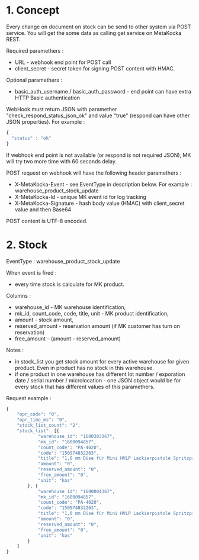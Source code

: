 # 1. Concept
Every change on document on stock can be send to other system via POST service. You will get the some data as calling get service on MetaKocka REST. 

Required paramethers :
* URL - webhook end point for POST call
* client_secret - secret token for signing POST content with HMAC.

Optional paramethers :
* basic_auth_username / basic_auth_password - end point can have extra HTTP Basic authentication

WebHook must return JSON with paramether "check_respond_status_json_ok" and value "true" (respond can have other JSON properties). For example :
``` javascript
{
  "status" : "ok"
}
```
If webhook end point is not available (or respond is not required JSON), MK will try two more time with 60 seconds delay.

POST request on webhook will have the following header paramethers :
* X-MetaKocka-Event - see EventType in description below. For example : warehouse_product_stock_update
* X-MetaKocka-Id - unique MK event id for log tracking
* X-MetaKocka-Signature - hash body value (HMAC) with client_secret value and then Base64

POST content is UTF-8 encoded.  

# 2. Stock
EventType : warehouse_product_stock_update

When event is fired :
* every time stock is calculate for MK product. 

Columns :
* warehouse_id - MK warehouse identification,
* mk_id, count_code, code, title, unit -  MK product identification,
* amount - stock amount,
* reserved_amount - reservation amount (if MK customer has turn on reservation)
* free_amount - (amount - reserved_amount)

Notes :
* in stock_list you get stock amount for every active warehouse for given product. Even in product has no stock in this warehouse.
* if one product in one warehouse has different lot number / exporation date / serial number / microlocation - one JSON object would be for every stock that has different values of this paramethers.

Request example :
``` javascript
{
	"opr_code": "0",
	"opr_time_ms": "0",
	"stock_list_count": "2",
	"stock_list": [{
			"warehouse_id": "1600303267",
			"mk_id": "1600094857",
			"count_code": "PA-4020",
			"code": "150974832263",
			"title": "1,0 mm Düse für Mini HVLP Lackierpistole Spritzpistole Düsen set Nadel Rostfrei",
			"amount": "0",
			"reserved_amount": "0",
			"free_amount": "0",
			"unit": "kos"
		}, {
			"warehouse_id": "1600004367",
			"mk_id": "1600094857",
			"count_code": "PA-4020",
			"code": "150974832263",
			"title": "1,0 mm Düse für Mini HVLP Lackierpistole Spritzpistole Düsen set Nadel Rostfrei",
			"amount": "0",
			"reserved_amount": "0",
			"free_amount": "0",
			"unit": "kos"
		}
	]
}
```

